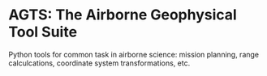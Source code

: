 # AGTS: The Airborne Geophysical Tool Suite
Python tools for common task in airborne science: mission planning, range calculcations, coordinate system transformations, etc.

